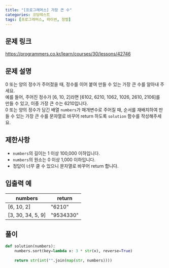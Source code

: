 ```yaml
---
title: "[프로그래머스] 가장 큰 수"
categories: 코딩테스트
tags: [프로그래머스, 파이썬, 정렬]
---
```


## 문제 링크

<https://programmers.co.kr/learn/courses/30/lessons/42746>

## 문제 설명

0 또는 양의 정수가 주어졌을 때, 정수를 이어 붙여 만들 수 있는 가장 큰 수를 알아내 주세요.  
예를 들어, 주어진 정수가 [6, 10, 2]라면 [6102, 6210, 1062, 1026, 2610, 2106]를 만들 수 있고, 이중 가장 큰 수는 6210입니다.  
0 또는 양의 정수가 담긴 배열 `numbers`가 매개변수로 주어질 때, 순서를 재배치하여 만들 수 있는 가장 큰 수를 문자열로 바꾸어 return 하도록 `solution` 함수를 작성해주세요.

## 제한사항

- `numbers`의 길이는 1 이상 100,000 이하입니다.
- `numbers`의 원소는 0 이상 1,000 이하입니다.
- 정답이 너무 클 수 있으니 문자열로 바꾸어 return 합니다.

## 입출력 예

|numbers|return|
|-------|------|
|[6, 10, 2]|"6210"|
|[3, 30, 34, 5, 9]|"9534330"|

## 풀이

```python
def solution(numbers):
    numbers.sort(key=lambda x: 3 * str(x), reverse=True)
    
    return str(int("".join(map(str, numbers))))
```